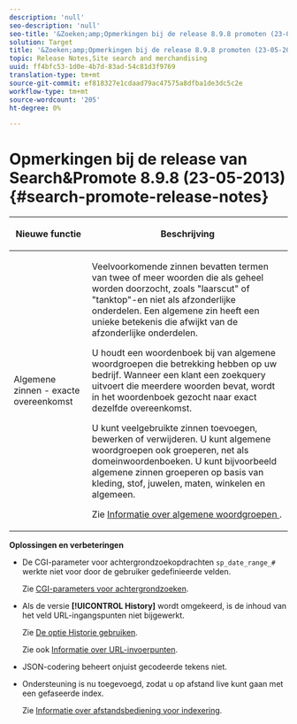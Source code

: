 ```yaml
---
description: 'null'
seo-description: 'null'
seo-title: '&Zoeken;amp;Opmerkingen bij de release 8.9.8 promoten (23-05-2013)'
solution: Target
title: '&Zoeken;amp;Opmerkingen bij de release 8.9.8 promoten (23-05-2013)'
topic: Release Notes,Site search and merchandising
uuid: ff4bfc53-1d0e-4b7d-83ad-54c81d3f9769
translation-type: tm+mt
source-git-commit: ef818327e1cdaad79ac47575a8dfba1de3dc5c2e
workflow-type: tm+mt
source-wordcount: '205'
ht-degree: 0%

---
```



# Opmerkingen bij de release van Search&amp;Promote 8.9.8 (23-05-2013){#search-promote-release-notes}

<table> 
 <thead> 
  <tr> 
   <th colname="col1" class="entry"> <p>Nieuwe functie </p> </th> 
   <th colname="col2" class="entry"> <p>Beschrijving </p> </th> 
  </tr> 
 </thead>
 <tbody> 
  <tr> 
   <td colname="col1"> <p> Algemene zinnen - exacte overeenkomst </p> </td> 
   <td colname="col2"> <p> Veelvoorkomende zinnen bevatten termen van twee of meer woorden die als geheel worden doorzocht, zoals "laarscut" of "tanktop"-en niet als afzonderlijke onderdelen. Een algemene zin heeft een unieke betekenis die afwijkt van de afzonderlijke onderdelen. </p> <p> U houdt een woordenboek bij van algemene woordgroepen die betrekking hebben op uw bedrijf. Wanneer een klant een zoekquery uitvoert die meerdere woorden bevat, wordt in het woordenboek gezocht naar exact dezelfde overeenkomst. </p> <p>U kunt veelgebruikte zinnen toevoegen, bewerken of verwijderen. U kunt algemene woordgroepen ook groeperen, net als domeinwoordenboeken. U kunt bijvoorbeeld algemene zinnen groeperen op basis van kleding, stof, juwelen, maten, winkelen en algemeen. </p> <p>Zie <a href="../c-about-linguistics-menu/c-about-common-phrases.md#concept_4946E53586DF492EAEB1B7F757FD440F" format="dita" scope="local"> Informatie over algemene woordgroepen </a>. </p> </td> 
  </tr> 
 </tbody> 
</table>

**Oplossingen en verbeteringen**

* De CGI-parameter voor achtergrondzoekopdrachten `sp_date_range_#` werkte niet voor door de gebruiker gedefinieerde velden.

   Zie [CGI-parameters voor achtergrondzoeken](../c-appendices/c-cgiparameters.md#reference_582E85C3886740C98FE88CA9DF7918E8).

* Als de versie **[!UICONTROL History]** wordt omgekeerd, is de inhoud van het veld URL-ingangspunten niet bijgewerkt.

   Zie [De optie Historie gebruiken](../t-using-the-history-option.md#task_70DD3F87A67242BBBD2CB27156F43002).

   Zie ook [Informatie over URL-invoerpunten](../c-about-settings-menu/c-about-crawling-menu.md#concept_5D857E3B5C124E85BC0B5AE77A509573).

* JSON-codering beheert onjuist gecodeerde tekens niet.
* Ondersteuning is nu toegevoegd, zodat u op afstand live kunt gaan met een gefaseerde index.

   Zie [Informatie over afstandsbediening voor indexering](../c-about-index-menu/c-about-remote-control-for-indexing.md#concept_C79B322190E84106A434E5C6D4A4118F).

